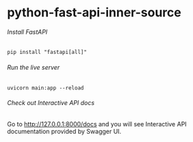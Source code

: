 # python-fast-api-inner-source

###### Install FastAPI

```
pip install "fastapi[all]"
```
###### Run the live server
```
uvicorn main:app --reload
```

###### Check out Interactive API docs

Go to http://127.0.0.1:8000/docs and you will see Interactive API documentation provided by Swagger UI.